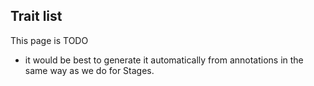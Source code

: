 ---
---

Trait list
----------

This page is TODO
* it would be best to generate it automatically from annotations in the same way as we do for Stages.

